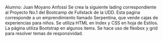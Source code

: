 Alumno: Juan Moyano Anfossi
Se crea la siguiente lading correspondiente al Proyecto No.1 del Bootcamp de Fullstack de la UDD.
Esta pagina corresponde a un emprendimiento llamado Serpentina, que vende cajas de experiencias para niños.
Se utiliza HTML en Index y CSS en hoja de Estilos.
La página utiliza Bootstrap en algunos items.
Se hace uso de flexbox y grid para resolver temas de responsividad.
